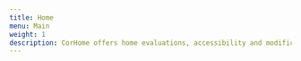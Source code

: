 ```yaml
---
title: Home
menu: Main
weight: 1
description: CorHome offers home evaluations, accessibility and modification services to injured workers with disabilities and workers’ compensation carriers nationwide.
---
```

